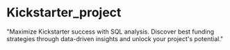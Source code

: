 # Kickstarter_project
"Maximize Kickstarter success with SQL analysis. Discover best funding strategies through data-driven insights and unlock your project's potential."
